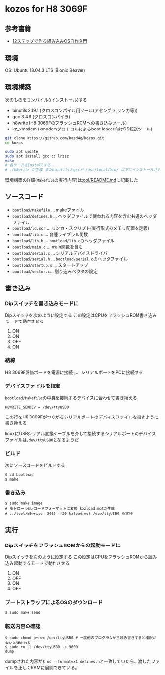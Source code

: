 # kozos for H8 3069F

## 参考書籍

- [12ステップで作る組み込みOS自作入門](http://kozos.jp/books/makeos/)

## 環境

OS: Ubuntu 18.04.3 LTS (Bionic Beaver)

## 環境構築

次のものをコンパイル(/インストール)する

- binutils 2.19.1 (クロスコンパイル用ツール(アセンブラ,リンカ等))
- gcc 3.4.6 (クロスコンパイラ)
- h8write (H8 3069FのフラッシュROMへの書き込みツール)
- kz_xmodem (xmodemプロトコルによるboot loader向けOS転送ツール)

```sh
git clone https://github.com/basd4g/kozos.git
cd kozos

sudo apt update
sudo apt install gcc cd lrzsz
make
# 各ツールをInstallする
# ./h8write が生成 またbinutilsとgccが /usr/local/bin/ 以下にインストールされる
```

環境構築の詳細(`Makefile`の実行内容)は[tool/README.md](tool/README.md)に記載した

## ソースコード

- `bootload/Makefile` ... makeファイル
- `bootload/defines.h` ... ヘッダファイルで使われる内容を含む共通のヘッダファイル
- `bootload/ld.scr` ... リンカ・スクリプト(実行形式のメモリ配置を定義)
- `bootload/lib.c` ... 各種ライブラル関数
- `bootload/lib.h` ... `bootload/lib.c`のヘッダファイル
- `bootload/main.c` ... main関数を含む
- `bootload/serial.c` ... シリアルデバイスドライバ
- `bootload/serial.h` ... `bootload/serial.c`のヘッダファイル
- `bootload/startup.s` ... スタートアップ
- `bootload/vector.c`... 割り込みベクタの設定

## 書き込み

### Dipスイッチを書き込みモードに

Dipスイッチを次のように設定する この設定はCPUをフラッシュROM書き込みモードで動作させる

1. ON
1. ON
1. OFF
1. ON

### 結線

H8 3069F評価ボードを電源に接続し、シリアルポートをPCに接続する

### デバイスファイルを指定

`bootload/Makefile`の中身を接続するデバイスに合わせて書き換える

```bootload/Makefile
H8WRITE_SERDEV = /dev/ttyUSB0
```

この行をH8 3069Fがつながるシリアルポートのデバイスファイルを指すように書き換える

linuxにUSBシリアル変換ケーブルを介して接続するシリアルポートのデバイスファイルは`/dev/ttyUSB0`となるようだ

### ビルド

次にソースコードをビルドする
```sh
$ cd bootload
$ make
```

### 書き込み

```
$ sudo make image
# モトローラSレコードフォーマットに変換 kozload.motが生成
# ../tool/h8write -3069 -f20 kzload.mot /dev/ttyUSB0 を実行
```


## 実行

### DipスイッチをフラッシュROMからの起動モードに

Dipスイッチを次のように設定する
この設定はCPUをフラッシュROMから読み込み起動するモードで動作させる

1. ON
1. OFF
1. ON
1. OFF

### ブートストラップによるOSのダウンロード
```sh
$ sudo make send
```

### 転送内容の確認
```
$ sudo chmod o+rwx /dev/ttyUSB0 # 一度他のプログラムから読み書きすると権限がないと弾かれる
$ sudo cu -l /dev/ttyUSB0 -s 9600
dump
```

dumpされた内容が`$ od --format=x1 defines.h`と一致していたら、渡したファイルを正しくRAMに展開できている。

